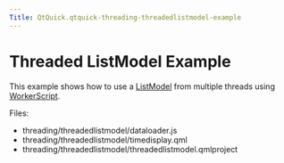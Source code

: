 ```yaml
---
Title: QtQuick.qtquick-threading-threadedlistmodel-example
---
```

        
Threaded ListModel Example
==========================

<span class="subtitle"></span>
<span id="details"></span>
This example shows how to use a [ListModel](../QtQuick.qtquick-modelviewsdata-modelview.md#listmodel) from multiple threads using [WorkerScript](https://developer.ubuntu.comapps/qml/sdk-15.04.3/QtQuick.threading/#workerscript).

Files:

-   threading/threadedlistmodel/dataloader.js
-   threading/threadedlistmodel/timedisplay.qml
-   threading/threadedlistmodel/threadedlistmodel.qmlproject

